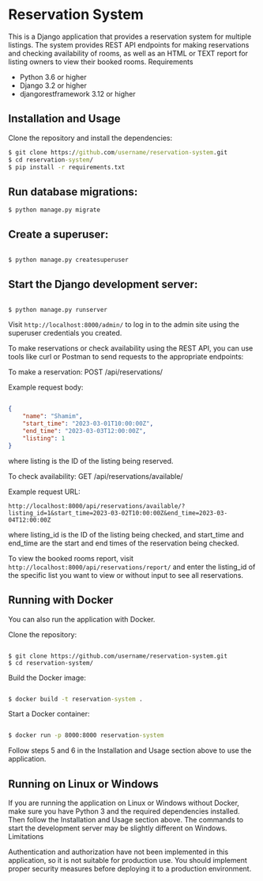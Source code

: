 # Reservation System

This is a Django application that provides a reservation system for multiple listings. The system provides REST API endpoints for making reservations and checking availability of rooms, as well as an HTML or TEXT report for listing owners to view their booked rooms.
Requirements

*   Python 3.6 or higher
*   Django 3.2 or higher
*   djangorestframework 3.12 or higher

## Installation and Usage

Clone the repository and install the dependencies:


```cmd
$ git clone https://github.com/username/reservation-system.git
$ cd reservation-system/
$ pip install -r requirements.txt
```

##    Run database migrations:

```python
$ python manage.py migrate
```

##    Create a superuser:

```python

$ python manage.py createsuperuser
```

##    Start the Django development server:

```python

$ python manage.py runserver
```

Visit `http://localhost:8000/admin/` to log in to the admin site using the superuser credentials you created.

To make reservations or check availability using the REST API, you can use tools like curl or Postman to send requests to the appropriate endpoints:

To make a reservation: POST /api/reservations/

Example request body:

```json

{
    "name": "Shamim",
    "start_time": "2023-03-01T10:00:00Z",
    "end_time": "2023-03-03T12:00:00Z",
    "listing": 1
}

```

where listing is the ID of the listing being reserved.

To check availability: GET /api/reservations/available/

Example request URL:

`http://localhost:8000/api/reservations/available/?listing_id=1&start_time=2023-03-02T10:00:00Z&end_time=2023-03-04T12:00:00Z`

where listing_id is the ID of the listing being checked, and start_time and end_time are the start and end times of the reservation being checked.

To view the booked rooms report, visit `http://localhost:8000/api/reservations/report/` and enter the listing_id of the specific list you want to view or without input to see all reservations.

## Running with Docker

You can also run the application with Docker.

Clone the repository:

```shell

$ git clone https://github.com/username/reservation-system.git
$ cd reservation-system/
```

Build the Docker image:

```cmd

$ docker build -t reservation-system .
```

Start a Docker container:

```cmd

$ docker run -p 8000:8000 reservation-system
```

Follow steps 5 and 6 in the Installation and Usage section above to use the application.

## Running on Linux or Windows

If you are running the application on Linux or Windows without Docker, make sure you have Python 3 and the required dependencies installed. Then follow the Installation and Usage section above. The commands to start the development server may be slightly different on Windows.
Limitations

Authentication and authorization have not been implemented in this application, so it is not suitable for production use. You should implement proper security measures before deploying it to a production environment.
